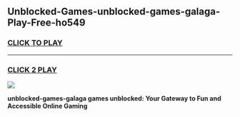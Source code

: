 
## Unblocked-Games-unblocked-games-galaga-Play-Free-ho549
<h3>
<a href="https://premium76.site?title=unblocked-games-galaga&ref=10A">CLICK TO PLAY</a></h3>
<hr>

<h3>
<a href="https://premium76.site?title=unblocked-games-galaga&ref=10A">CLICK 2 PLAY</a>
  
</h3>

<a href="https://premium76.site?title=unblocked-games-galaga&ref=10A"><img src="https://clearcache.store/games.png"></a>


**unblocked-games-galaga games unblocked: Your Gateway to Fun and Accessible Online Gaming**

